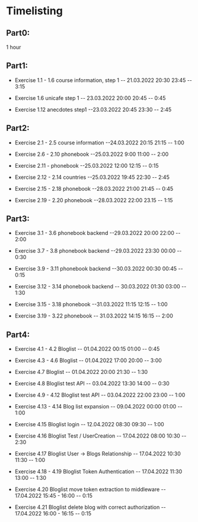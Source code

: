 # Timelisting

## Part0:

1 hour

## Part1:

- Exercise 1.1 - 1.6 course information, step 1
  -- 21.03.2022 20:30 23:45 -- 3:15

- Exercise 1.6 unicafe step 1
  -- 23.03.2022 20:00 20:45 -- 0:45

- Exercise 1.12 anecdotes step1
  --23.03.2022 20:45 23:30 -- 2:45

## Part2:

- Exercise 2.1 - 2.5 course information
  --24.03.2022 20:15 21:15 -- 1:00

- Exercise 2.6 - 2.10 phonebook
  --25.03.2022 9:00 11:00 -- 2:00

- Exercise 2.11 - phonebook
  --25.03.2022 12:00 12:15 -- 0:15

- Exercise 2.12 - 2.14 countries
  --25.03.2022 19:45 22:30 -- 2:45

- Exercise 2.15 - 2.18 phonebook
  --28.03.2022 21:00 21:45 -- 0:45

- Exercise 2.19 - 2.20 phonebook
  --28.03.2022 22:00 23.15 -- 1:15

## Part3:

- Exercise 3.1 - 3.6 phonebook backend
  --29.03.2022 20:00 22:00 -- 2:00

- Exercise 3.7 - 3.8 phonebook backend
  --29.03.2022 23:30 00:00 -- 0:30

- Exercise 3.9 - 3.11 phonebook backend
  --30.03.2022 00:30 00:45 -- 0:15

- Exercise 3.12 - 3.14 phonebook backend
  -- 30.03.2022 01:30 03:00 -- 1:30

- Exercise 3.15 - 3.18 phonebook
  --31.03.2022 11:15 12:15 -- 1:00

- Exercise 3.19 - 3.22 phonebook
  -- 31.03.2022 14:15 16:15 -- 2:00

## Part4:

- Exercise 4.1 - 4.2 Bloglist
  -- 01.04.2022 00:15 01:00 -- 0:45

- Exercise 4.3 - 4.6 Bloglist
  -- 01.04.2022 17:00 20:00 -- 3:00

- Exercise 4.7 Bloglist
  -- 01.04.2022 20:00 21:30 -- 1:30

- Exercise 4.8 Bloglist test API
  -- 03.04.2022 13:30 14:00 -- 0:30

- Exercise 4.9 - 4.12 Bloglist test API
  -- 03.04.2022 22:00 23:00 -- 1:00

- Exercise 4.13 - 4.14 Blog list expansion
  -- 09.04.2022 00:00 01:00 -- 1:00

- Exercise 4.15 Bloglist login
  -- 12.04.2022 08:30 09:30 -- 1:00

- Exercise 4.16 Bloglist Test / UserCreation
  -- 17.04.2022 08:00 10:30 -- 2:30

- Exercise 4.17 Bloglist User -> Blogs Relationship
  -- 17.04.2022 10:30 11:30 -- 1:00

- Exercise 4.18 - 4.19 Bloglist Token Authentication
  -- 17.04.2022 11:30 13:00 -- 1:30

- Exercise 4.20 Bloglist move token extraction to middleware
  -- 17.04.2022 15:45 - 16:00 -- 0:15

- Exercise 4.21 Bloglist delete blog with correct authorization
  -- 17.04.2022 16:00 - 16:15 -- 0:15
